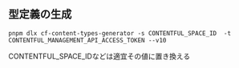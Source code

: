 ## 型定義の生成

```
pnpm dlx cf-content-types-generator -s CONTENTFUL_SPACE_ID  -t CONTENTFUL_MANAGEMENT_API_ACCESS_TOKEN --v10
```

CONTENTFUL_SPACE_IDなどは適宜その値に置き換える
